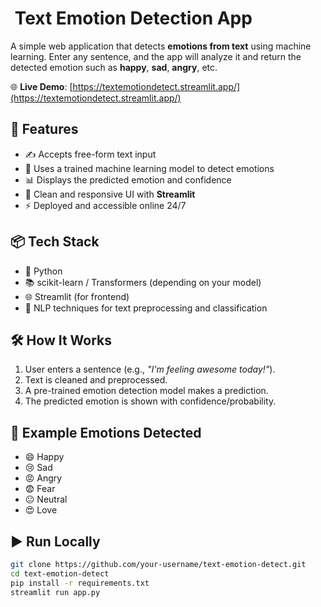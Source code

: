 #  Text Emotion Detection App

A simple web application that detects **emotions from text** using machine learning. Enter any sentence, and the app will analyze it and return the detected emotion such as **happy**, **sad**, **angry**, etc.

🌐 **Live Demo**: [https://textemotiondetect.streamlit.app/](https://textemotiondetect.streamlit.app/)

## 🚀 Features

* ✍️ Accepts free-form text input
* 🧠 Uses a trained machine learning model to detect emotions
* 📊 Displays the predicted emotion and confidence
* 🧾 Clean and responsive UI with **Streamlit**
* ⚡ Deployed and accessible online 24/7

## 📦 Tech Stack

* 🐍 Python
* 📚 scikit-learn / Transformers (depending on your model)
* 🌐 Streamlit (for frontend)
* 🧠 NLP techniques for text preprocessing and classification

## 🛠 How It Works

1. User enters a sentence (e.g., *"I'm feeling awesome today!"*).
2. Text is cleaned and preprocessed.
3. A pre-trained emotion detection model makes a prediction.
4. The predicted emotion is shown with confidence/probability.

## 🧪 Example Emotions Detected

* 😄 Happy
* 😢 Sad
* 😡 Angry
* 😨 Fear
* 😐 Neutral
* 😍 Love


## ▶️ Run Locally

```bash
git clone https://github.com/your-username/text-emotion-detect.git
cd text-emotion-detect
pip install -r requirements.txt
streamlit run app.py
```
